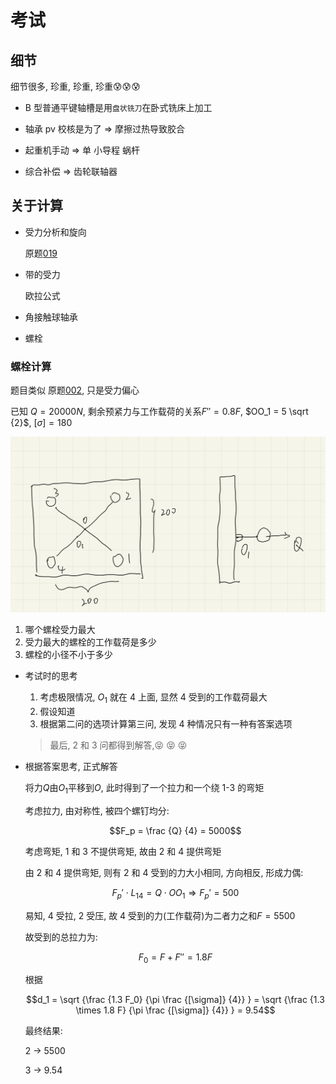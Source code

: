 # 考试

## 细节

细节很多, 珍重, 珍重, 珍重:cold_sweat::cold_sweat::cold_sweat:

- B 型普通平键轴槽是用`盘状铣刀`在卧式铣床上加工

- 轴承 pv 校核是为了 => 摩擦过热导致胶合

- 起重机手动 => 单 小导程 蜗杆

- 综合补偿 => 齿轮联轴器

## 关于计算

- 受力分析和旋向

  原题[019](test/coursework/README.md#019)

- 带的受力

  欧拉公式

- 角接触球轴承

- 螺栓

### 螺栓计算

题目类似 原题[002](test/coursework/README.md#002), 只是受力偏心

已知 $Q = 20000N$, 剩余预紧力与工作载荷的关系$F'' = 0.8 F$, $OO_1 = 5 \sqrt {2}$, $[\sigma] = 180$

![](assets/2022-06-05-20-06-26.png)

1. 哪个螺栓受力最大
2. 受力最大的螺栓的工作载荷是多少
3. 螺栓的小径不小于多少

- 考试时的思考

  1. 考虑极限情况, $O_1$ 就在 4 上面, 显然 4 受到的工作载荷最大
  2. 假设知道
  3. 根据第二问的选项计算第三问, 发现 4 种情况只有一种有答案选项

  > 最后, 2 和 3 问都得到解答,:stuck_out_tongue_closed_eyes: :stuck_out_tongue_closed_eyes: :stuck_out_tongue_closed_eyes:

- 根据答案思考, 正式解答

  将力$Q$由$O_1$平移到$O$, 此时得到了一个拉力和一个绕 1-3 的弯矩

  考虑拉力, 由对称性, 被四个螺钉均分:

  $$F_p = \frac {Q} {4} = 5000$$

  考虑弯矩, 1 和 3 不提供弯矩, 故由 2 和 4 提供弯矩

  由 2 和 4 提供弯矩, 则有 2 和 4 受到的力大小相同, 方向相反, 形成力偶:

  $$F_p' \cdot L_{14} = Q \cdot OO_1 \Rightarrow F_p' = 500$$

  易知, 4 受拉, 2 受压, 故 4 受到的力(工作载荷)为二者力之和$F = 5500$

  故受到的总拉力为:

  $$F_0 = F + F'' = 1.8 F$$

  根据

  $$d_1 = \sqrt {\frac {1.3 F_0} {\pi \frac {[\sigma]} {4}} } = \sqrt {\frac {1.3 \times 1.8 F} {\pi \frac {[\sigma]} {4}} } = 9.54$$

  最终结果:

  2 -> 5500

  3 -> 9.54
